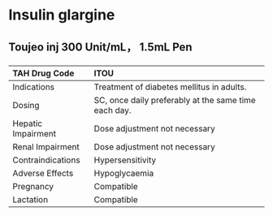 # Insulin glargine

## Toujeo inj 300 Unit/mL， 1.5mL Pen

##### 

| TAH Drug Code      | ITOU                                                 |
|:-------------------|:-----------------------------------------------------|
| Indications        | Treatment of diabetes mellitus in adults.            |
| Dosing             | SC, once daily preferably at the same time each day. |
| Hepatic Impairment | Dose adjustment not necessary                        |
| Renal Impairment   | Dose adjustment not necessary                        |
| Contraindications  | Hypersensitivity                                     |
| Adverse Effects    | Hypoglycaemia                                        |
| Pregnancy          | Compatible                                           |
| Lactation          | Compatible                                           |

